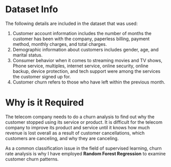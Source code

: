 # Dataset Info
The following details are included in the dataset that was used:

1. Customer account information includes the number of months the customer has been with the company, paperless billing, payment method, monthly charges, and total charges. 
2. Demographic information about customers includes gender, age, and marital status.
3. Consumer behavior when it comes to streaming movies and TV shows, Phone service, multiples, internet service, online security, online backup, device protection, and tech support were among the services the customer signed up for.
4. Customer churn refers to those who have left within the previous month.

# Why is it Required

The telecom company needs to do a churn analysis to find out why the customer stopped using its service or product. It is difficult for the telecom company to improve its product and service until it knows how much revenue is lost overall as a result of customer cancellations, which customers are canceling, and why they are canceling.

As a common classification issue in the field of supervised learning, churn rate analysis is why I have employed **Random Forest Regression** to examine customer churn patterns.

